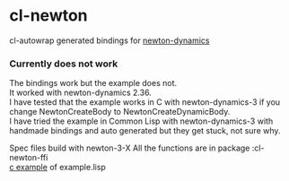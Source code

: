 # cl-newton
cl-autowrap generated bindings for [newton-dynamics](https://github.com/MADEAPPS/newton-dynamics)


### Currently does not work   
The bindings work but the example does not.   
It worked with newton-dynamics 2.36.   
I have tested that the example works in C with newton-dynamics-3 if you change NewtonCreateBody to NewtonCreateDynamicBody.   
I have tried the example in Common Lisp with newton-dynamics-3 with handmade bindings and auto generated but they get stuck, not sure why.




Spec files build with newton-3-X
All the functions are in package :cl-newton-ffi    
[c example](http://newtondynamics.com/wiki/index.php5?title=Super_simple_quick-start_with_48_lines_of_C_example) of example.lisp
